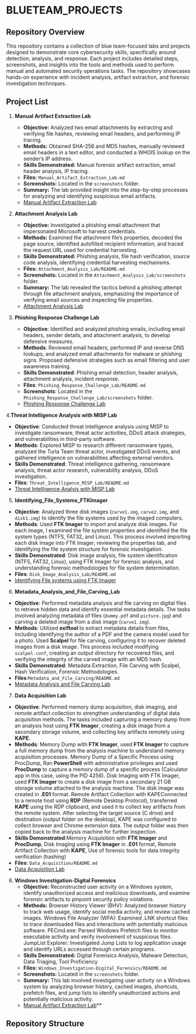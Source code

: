 # BLUETEAM_PROJECTS

## Repository Overview
This repository contains a collection of blue team-focused labs and projects designed to demonstrate core cybersecurity skills, specifically around detection, analysis, and response. Each project includes detailed steps, screenshots, and insights into the tools and methods used to perform manual and automated security operations tasks. The repository showcases hands-on experience with incident analysis, artifact extraction, and forensic investigation techniques.

## Project List

1. **Manual Artifact Extraction Lab**
   - **Objective:** Analyzed two email attachments by extracting and verifying file hashes, reviewing email headers, and performing IP tracing.
   - **Methods:** Obtained SHA-256 and MD5 hashes, manually reviewed email headers in a text editor, and conducted a WHOIS lookup on the sender’s IP address.
   - **Skills Demonstrated:** Manual forensic artifact extraction, email header analysis, IP tracing.
   - **Files:** `Manual_Artifact_Extraction_Lab.md`
   - **Screenshots:** Located in the `screenshots` folder.
   - **Summary:** The lab provided insight into the step-by-step processes for analyzing and identifying suspicious email artifacts.
   - [Manual Artifact Extraction Lab](Manual_Artifact_Extraction_Lab/README.md)


2. **Attachment Analysis Lab**
   - **Objective:** Investigated a phishing email attachment that impersonated Microsoft to harvest credentials.
   - **Methods:** Examined the attachment file’s properties, decoded the page source, identified autofilled recipient information, and traced the request URL used for credential harvesting.
   - **Skills Demonstrated:** Phishing analysis, file hash verification, source code analysis, identifying credential harvesting mechanisms.
   - **Files:** `Attachment_Analysis_Lab/README.md`
   - **Screenshots:** Located in the `Attachment_Analysis_Lab/screenshots` folder.
   - **Summary:** The lab revealed the tactics behind a phishing attempt through file attachment analysis, emphasizing the importance of verifying email sources and inspecting file properties.
   - [Attachment Analysis Lab](Attachment_Analysis_Lab/README.md)

3. **Phishing Response Challenge Lab**
   - **Objective**: Identified and analyzed phishing emails, including email headers, sender details, and attachment analysis, to develop defensive measures.
   - **Methods**: Reviewed email headers, performed IP and reverse DNS lookups, and analyzed email attachments for malware or phishing signs. Proposed defensive strategies such as email filtering and user awareness             training.
   - **Skills Demonstrated**: Phishing email detection, header analysis, attachment analysis, incident response.
   - **Files**: `Phishing_Response_Challenge_Lab/README.md`
   - **Screenshots**: Located in the `Phishing_Response_Challenge_Lab/screenshots` folder.
   - [Phishing Response Challenge Lab](Phishing_Response_Challenge_Lab/README.md)

  
4.**Threat Intelligence Analysis with MISP Lab**
   - **Objective**: Conducted threat intelligence analysis using MISP to investigate ransomware, threat actor activities, DDoS attack strategies, and vulnerabilities in third-party software.
   - **Methods**: Explored MISP to research different ransomware types, analyzed the Turla Team threat actor, investigated DDoS events, and gathered intelligence on vulnerabilities affecting external vendors.
   - **Skills Demonstrated**: Threat intelligence gathering, ransomware analysis, threat actor research, vulnerability analysis, DDoS investigation.
   - **Files**: `Threat_Intelligence_MISP_Lab/README.md`
   - [Threat Intelligence Analyis with MISP Lab](Threat_Intell_Using_MISP/README.md)



 5. **Identifying_File_Systems_FTKImager**
   - **Objective**: Analyzed three disk images (`carve1.img`, `carve2.img`, and `disk1.img`) to identify the file systems used by the imaged computers.
   - **Methods**: Used **FTK Imager** to import and analyze disk images. For each image, I examined the file system properties and identified the file system types (NTFS, FAT32, and Linux). This process involved importing each disk image into FTK Imager, reviewing the          properties tab, and identifying the file system structure for forensic investigation.
   - **Skills Demonstrated**: Disk image analysis, file system identification (NTFS, FAT32, Linux), using FTK Imager for forensic analysis, and understanding forensic methodologies for file system determination.
   - **Files**: `Disk_Image_Analysis_Lab/README.md`
   - [Identifying File systems using FTK Imager](Identifying_File_Systems_FTKImager/README.md)


6.  **Metadata_Analysis_and_File_Carving_Lab**
- **Objective**: Performed metadata analysis and file carving on digital files to retrieve hidden data and identify essential metadata details. The tasks involved analyzing metadata of files (`dummy.pdf` and `picture.jpg`) and carving a deleted image from a disk image                     (`carve1.img`).
- **Methods**: Utilized **exiftool** to extract metadata details from files, including identifying the author of a PDF and the camera model used for a photo. Used **Scalpel** for file carving, configuring it to recover deleted images from a disk image. This process included modifying `scalpel.conf`, creating an output directory for recovered files, and verifying the integrity of the carved image with an MD5 hash.
- **Skills Demonstrated**: Metadata Extraction, File Carving with Scalpel, Hash Verification, Forensic Methodologies.
- **Files**:`Metadata_and_File_Carving/README.md`
- [Metadata Analysis and File Carving Lab](Metadata_and_File_Carving/README.md)


7. **Data Acquisition Lab**
- **Objective**: Performed memory dump acquisition, disk imaging, and remote artifact collection to strengthen understanding of digital data acquisition methods. The tasks included capturing a memory dump from an analysis host using **FTK Imager**, creating a disk image                   from a secondary storage volume, and collecting key artifacts remotely using **KAPE**.
- **Methods**: Memory Dump with **FTK Imager**, used **FTK Imager** to capture a full memory dump from the analysis machine to understand memory acquisition processes. Memory Dump of a Specific Process using ProcDump, Ran **PowerShell** with                   administrative privileges and used **ProcDump** to capture a memory dump of a specific process (Calculator app in this case, using the PID 4256). Disk Imaging with FTK Imager, used **FTK Imager** to create a disk image from a                      secondary 21 GB storage volume attached to the analysis machine. The disk image was created in **.E01** format. Remote Artifact Collection with KAPEConnected to a remote host using **RDP** (Remote Desktop Protocol), transferred                **KAPE** using the RDP clipboard, and used it to collect key artifacts from the remote system. After selecting the target source (C drive) and destination (output folder on the desktop), KAPE was configured to collect browser and                Chrome extension data. The output folder was then copied back to the analysis machine for further inspection.
- **Skills Demonstrated**:Memory Acquisition with **FTK Imager** and **ProcDump**, Disk Imaging using **FTK Imager** in **.E01** format, Remote Artifact Collection with **KAPE**, Use of forensic tools for data integrity verification (hashing)
- **Files**: `Data_Acquisition/README.md`
- [Data Acquisition Lab](Data_Acquisition/README.md)

8. **Windows Investigation-Digital Forensics**
   - **Objective:** Reconstructed user activity on a Windows system, identify unauthorized access and malicious downloads, and examine forensic artifacts to pinpoint security policy violations.
   - **Methods:** Browser History Viewer (BHV): Analyzed browser history to track web usage, identify social media activity, and review cached images. Windows File Analyzer (WFA): Examined .LNK shortcut files to trace downloaded files and interactions with potentially malicious software. PECmd.exe: Parsed Windows Prefetch files to monitor executable activity and verify involvement of suspicious files. JumpList Explorer: Investigated Jump Lists to log application usage and identify URLs accessed through certain programs.
   - **Skills Demonstrated:** Digital Forensics Analysis, Malware Detection, Data Triaging, Tool Proficiency
   - **Files:** `Windows_Investigation-Digital_Forensics/README.md`
   - **Screenshots:** Located in the `screenshots` folder.
   - **Summary:** This lab involved investigating user activity on a Windows system by analyzing browser history, cached images, shortcuts, prefetch files, and jump lists to identify unauthorized actions and potentially malicious activity.
   - [Manual Artifact Extraction Lab](Windows_Investigation-Digital_Forensics/README.md)**
  
## Repository Structure
